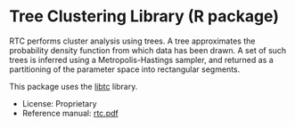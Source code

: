 Tree Clustering Library (R package)
===================================

RTC performs cluster analysis using trees. A tree approximates
the probability density function from which data has been drawn.
A set of such trees is inferred using a Metropolis-Hastings sampler,
and returned as a partitioning of the parameter space into rectangular segments.

This package uses the [libtc](https://bitbucket.org/pkuma/libtc) library.

* License: Proprietary
* Reference manual: [rtc.pdf](/pkuma/rtc/src/master/rtc.pdf)
